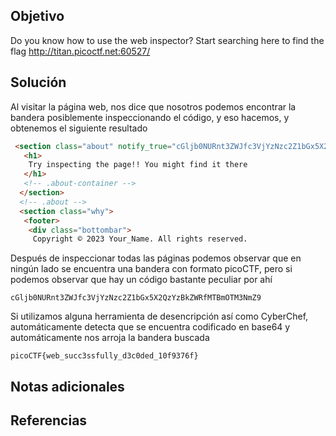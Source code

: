 ## Objetivo
Do you know how to use the web inspector? Start searching here to find the flag
http://titan.picoctf.net:60527/

## Solución
Al visitar la página web, nos dice que nosotros podemos encontrar la bandera posiblemente inspeccionando el código, y eso hacemos, y obtenemos el siguiente resultado

```html
 <section class="about" notify_true="cGljb0NURnt3ZWJfc3VjYzNzc2Z1bGx5X2QzYzBkZWRfMTBmOTM3NmZ9">
   <h1>
    Try inspecting the page!! You might find it there
   </h1>
   <!-- .about-container -->
  </section>
  <!-- .about -->
  <section class="why">
   <footer>
    <div class="bottombar">
     Copyright © 2023 Your_Name. All rights reserved.
```

Después de inspeccionar todas las páginas podemos observar que en ningún lado se encuentra una bandera con formato picoCTF, pero si podemos observar que hay un código bastante peculiar por ahí

```
cGljb0NURnt3ZWJfc3VjYzNzc2Z1bGx5X2QzYzBkZWRfMTBmOTM3NmZ9
```

Si utilizamos alguna herramienta de desencripción así como CyberChef, automáticamente detecta que se encuentra codificado en base64 y automáticamente nos arroja la bandera buscada

```
picoCTF{web_succ3ssfully_d3c0ded_10f9376f}
```

## Notas adicionales
## Referencias